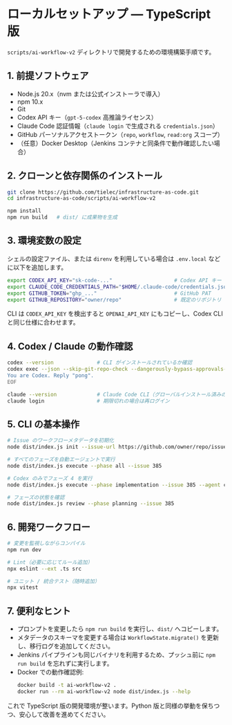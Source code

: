 # ローカルセットアップ ― TypeScript 版

`scripts/ai-workflow-v2` ディレクトリで開発するための環境構築手順です。

## 1. 前提ソフトウェア

- Node.js 20.x（nvm または公式インストーラで導入）
- npm 10.x
- Git
- Codex API キー（`gpt-5-codex` 高推論ライセンス）
- Claude Code 認証情報（`claude login` で生成される `credentials.json`）
- GitHub パーソナルアクセストークン（`repo`, `workflow`, `read:org` スコープ）
- （任意）Docker Desktop（Jenkins コンテナと同条件で動作確認したい場合）

## 2. クローンと依存関係のインストール

```bash
git clone https://github.com/tielec/infrastructure-as-code.git
cd infrastructure-as-code/scripts/ai-workflow-v2

npm install
npm run build   # dist/ に成果物を生成
```

## 3. 環境変数の設定

シェルの設定ファイル、または `direnv` を利用している場合は `.env.local` などに以下を追加します。

```bash
export CODEX_API_KEY="sk-code-..."                    # Codex API キー
export CLAUDE_CODE_CREDENTIALS_PATH="$HOME/.claude-code/credentials.json"
export GITHUB_TOKEN="ghp_..."                         # GitHub PAT
export GITHUB_REPOSITORY="owner/repo"                 # 既定のリポジトリ
```

CLI は `CODEX_API_KEY` を検出すると `OPENAI_API_KEY` にもコピーし、Codex CLI と同じ仕様に合わせます。

## 4. Codex / Claude の動作確認

```bash
codex --version              # CLI がインストールされているか確認
codex exec --json --skip-git-repo-check --dangerously-bypass-approvals-and-sandbox - <<'EOF'
You are Codex. Reply "pong".
EOF

claude --version             # Claude Code CLI（グローバルインストール済みの場合）
claude login                 # 期限切れの場合は再ログイン
```

## 5. CLI の基本操作

```bash
# Issue のワークフローメタデータを初期化
node dist/index.js init --issue-url https://github.com/owner/repo/issues/385

# すべてのフェーズを自動エージェントで実行
node dist/index.js execute --phase all --issue 385

# Codex のみでフェーズ 4 を実行
node dist/index.js execute --phase implementation --issue 385 --agent codex

# フェーズの状態を確認
node dist/index.js review --phase planning --issue 385
```

## 6. 開発ワークフロー

```bash
# 変更を監視しながらコンパイル
npm run dev

# Lint（必要に応じてルール追加）
npx eslint --ext .ts src

# ユニット / 統合テスト（随時追加）
npx vitest
```

## 7. 便利なヒント

- プロンプトを変更したら `npm run build` を実行し、`dist/` へコピーします。
- メタデータのスキーマを変更する場合は `WorkflowState.migrate()` を更新し、移行ログを追加してください。
- Jenkins パイプラインも同じバイナリを利用するため、プッシュ前に `npm run build` を忘れずに実行します。
- Docker での動作確認例:
  ```bash
  docker build -t ai-workflow-v2 .
  docker run --rm ai-workflow-v2 node dist/index.js --help
  ```

これで TypeScript 版の開発環境が整います。Python 版と同様の挙動を保ちつつ、安心して改善を進めてください。
